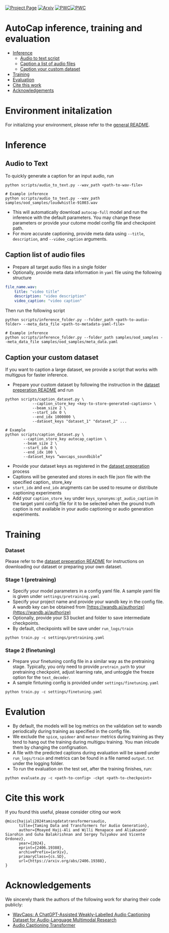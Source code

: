 
[![Project Page](https://img.shields.io/badge/Project-Page-green.svg)](https://snap-research.github.io/GenAU) [![Arxiv](https://img.shields.io/badge/arxiv-2406.19388-b31b1b)](https://arxiv.org/abs/2406.19388) [![PWC](https://img.shields.io/endpoint.svg?url=https://paperswithcode.com/badge/taming-data-and-transformers-for-audio-1/audio-captioning-on-audiocaps)](https://paperswithcode.com/sota/audio-captioning-on-audiocaps?p=taming-data-and-transformers-for-audio-1)[![PWC](https://img.shields.io/endpoint.svg?url=https://paperswithcode.com/badge/taming-data-and-transformers-for-audio-1/audio-generation-on-audiocaps)](https://paperswithcode.com/sota/audio-generation-on-audiocaps?p=taming-data-and-transformers-for-audio-1)


# AutoCap inference, training and evaluation
- [Inference](#inference)
    * [Audio to text script](#audio-to-text)
    <!-- * [Gradio demo](#gradio-demo) -->
    * [Caption a list of audio files](#caption-list-of-audio-files)
    * [Caption your custom dataset](#caption-a-dataset)
- [Training](#training)
- [Evaluation](#evaluation)
- [Cite this work](#cite-this-work)
- [Acknowledgements](#acknowledgements)

# Environment initalization
For initializing your environment, please refer to the [general README](../README.md).

# Inference

## Audio to Text
To quickly generate a caption for an input audio, run
```shell
python scripts/audio_to_text.py --wav_path <path-to-wav-file>

# Example inference
python scripts/audio_to_text.py --wav_path samples/ood_samples/loudwhistle-91003.wav
```
- This will automatically download `autocap-full` model and run the inference with the default parameters. You may change these parameters or provide your cutome model config file and checkpoint path.
- For more accurate captioning, provide meta data using `--title`, `description`, and `--video_caption` arguments.

<!-- ## Gradio Demo
A local Gradio demo is also available by running
```shell
python app_audio2text.py
``` -->

## Caption list of audio files
- Prepare all target audio files in a single folder
- Optionally, provide meta data information in `yaml` file using the following structure
```yaml
file_name.wav: 
    title: "video title"
    description: "video description"
    video_caption: "video caption"
```

Then run the following script
```shell
python scripts/inference_folder.py --folder_path <path-to-audio-folder> --meta_data_file <path-to-metadata-yaml-file>

# Example inference
python scripts/inference_folder.py --folder_path samples/ood_samples --meta_data_file samples/ood_samples/meta_data.yaml
```

## Caption your custom dataset

If you want to caption a large dataset, we provide a script that works with multigpus for faster inference.
- Prepare your custom dataset by following the instruction in the [dataset preperation README](../dataset_preperation/README.md) and run

```shell
python scripts/caption_dataset.py \
            --caption_store_key <key-to-store-generated-captions> \
            --beam_size 2 \
            --start_idx 0 \
            --end_idx 1000000 \
            --dataset_keys "dataset_1" "dataset_2" ...

# Example
python scripts/caption_dataset.py \
        --caption_store_key autocap_caption \
        --beam_size 2 \
        --start_idx 0 \
        --end_idx 100 \
        --dataset_keys “wavcaps_soundbible”
```
- Provide your dataset keys as registered in the [dataset preperation](../dataset_preperation/README.md) process
- Captions will be generated and stores in each file json file with the specified caption_ store_key
- `start_idx` and `end_idx` arugments can be used to resume or distribute captioning experiments
- Add your `caption_store_key` under `keys_synonyms:gt_audio_caption` in the target yaml config file for it to be selected when the ground truth caption is not available in your audio captioning or audio generation experiments.


# Training
### Dataset
Please refer to the [dataset preperation README](../dataset_preperation/README.md) for instructions on downloading our dataset or preparing your own dataset.

### Stage 1 (pretraining)
- Specify your model parameters in a config yaml file. A sample yaml file is given under `settings/pretraining.yaml`
- Specify your project name and provide your wandb key in the config file. A wandb key can be obtained from [https://wandb.ai/authorize](https://wandb.ai/authorize)
- Optionally, provide your S3 bucket and folder to save intermediate checkpoints. 
- By default, checkpoints will be save under `run_logs/train`
```shell
python train.py -c settings/pretraining.yaml
```

### Stage 2 (finetuning)
- Prepare your finetuning config file in a similar way as the pretraining stage. Typically, you only need to provide `pretrain_path` to your pretraining checkpoint, adjust learning rate, and untoggle the freeze option for the `text_decoder`.
- A sample fintuning config is provided under `settings/finetuning.yaml`

```shell
python train.py -c settings/finetuning.yaml
```


# Evalution
- By default, the models will be log metrics on the validation set to wandb periodically during training as specified in the config file.
- We exclude the `spice`, `spideer` and `meteor` metrics during training as they tend to hang out the training during multigpu training. You man inlcude them by changing the configruation. 
- A file with the predicted captions during evaluation will be saved under `run_logs/train` and metrics can be found in a file named `output.txt` under the logging folder.
- To run the evaluation on the test set, after the training finishes, run:
```shell
python evaluate.py -c <path-to-config> -ckpt <path-to-checkpoint>
```

# Cite this work
If you found this useful, please consider citing our work

```
@misc{hajiali2024tamingdatatransformersaudio,
      title={Taming Data and Transformers for Audio Generation}, 
      author={Moayed Haji-Ali and Willi Menapace and Aliaksandr Siarohin and Guha Balakrishnan and Sergey Tulyakov and Vicente Ordonez},
      year={2024},
      eprint={2406.19388},
      archivePrefix={arXiv},
      primaryClass={cs.SD},
      url={https://arxiv.org/abs/2406.19388}, 
}
```

# Acknowledgements
We sincerely thank the authors of the following work for sharing their code publicly:
- [WavCaps: A ChatGPT-Assisted Weakly-Labelled Audio Captioning Dataset for Audio-Language Multimodal Research](https://github.com/XinhaoMei/WavCaps)
- [Audio Captioning Transformer](https://github.com/XinhaoMei/ACT/tree/main/coco_caption)